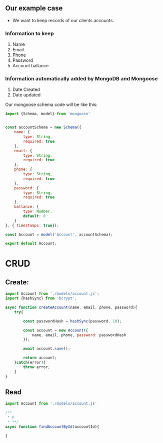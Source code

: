 ## Our example case 
- We want to keep records of our clients accounts.

### Information to keep
1. Name
2. Email
3. Phone
4. Password
5. Account ballance

### Information automatically added by MongoDB and Mongoose

1. Date Created
2. Date updated

Our mongoose schema code will be like this:

```js
import {Schema, model} from 'mongoose'


const accountSchema = new Schema({
    name: {
        type: String,
        required: true
    },
    email: {
        type: String,
        required: true
    },
    phone: {
        type: String,
        required: true
    },
    password: {
        type: String,
        required: true
    },
    ballance: {
        type: Number,
        default: 0
    }
}, { timestamps: true});

const Account = model('Account', accountSchema);

export default Account;
```


# CRUD

## Create:
```js
import Account from './models/account.js';
import {hashSync} from 'bcrypt';

async function createAccount(name, email, phone, password){
    try{

        const passwordHash = hashSync(password, 10);

        const account = new Account({
            name, email, phone, password: passwordHash
        });

        await account.save();

        return account;
    }catch(error){
        throw error;
    }
}
```

## Read 

```js
import Account from './models/account.js'

/**
 * @
 * **/
async function findAccountById(accountId){

}
```